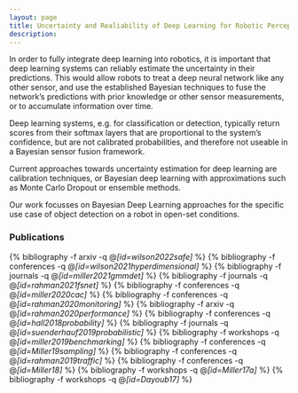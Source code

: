 ```yaml
---
layout: page
title: Uncertainty and Realiability of Deep Learning for Robotic Perception
description:
---
```


In order to fully integrate deep
learning into robotics, it is important that deep learning systems
can reliably estimate the uncertainty in their predictions.
This would allow robots to treat a deep neural network
like any other sensor, and use the established Bayesian
techniques to fuse the network’s predictions
with prior knowledge or other sensor measurements, or to
accumulate information over time.

Deep learning systems, e.g. for classification or detection, typically return scores
from their softmax layers that are proportional to the system’s
confidence, but are not calibrated probabilities, and therefore
not useable in a Bayesian sensor fusion framework.

Current approaches towards uncertainty estimation for
deep learning are calibration techniques, or
Bayesian deep learning with approximations such
as Monte Carlo Dropout or ensemble methods.

Our work focusses on Bayesian Deep Learning approaches for the specific use case of object detection on a robot in open-set conditions.

### Publications

{% bibliography -f arxiv -q @*[id=wilson2022safe]* %}
{% bibliography -f conferences -q @*[id=wilson2021hyperdimensional]* %}
{% bibliography -f journals -q @*[id=miller2021gmmdet]* %}
{% bibliography -f journals -q @*[id=rahman2021fsnet]* %}
{% bibliography -f conferences -q @*[id=miller2020cac]* %}
{% bibliography -f conferences -q @*[id=rahman2020monitoring]* %}
{% bibliography -f arxiv -q @*[id=rahman2020performance]* %}
{% bibliography -f conferences -q @*[id=hall2018probability]* %}
{% bibliography -f journals -q @*[id=suenderhauf2019probabilistic]* %}
{% bibliography -f workshops -q @*[id=miller2019benchmarking]* %}
{% bibliography -f conferences -q @*[id=Miller19sampling]* %}
{% bibliography -f conferences -q @*[id=rahman2019traffic]* %}
{% bibliography -f conferences -q @*[id=Miller18]* %}
{% bibliography -f workshops -q @*[id=Miller17a]* %}
{% bibliography -f workshops -q @*[id=Dayoub17]* %}
